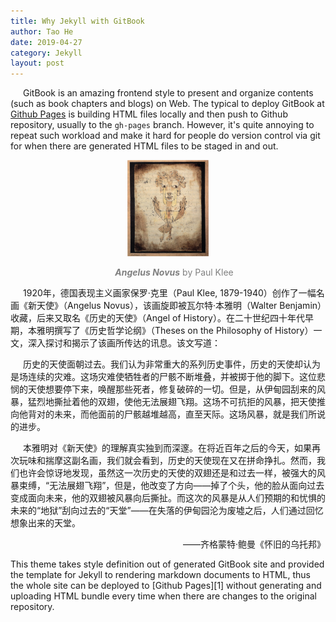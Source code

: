 ```yaml
---
title: Why Jekyll with GitBook
author: Tao He
date: 2019-04-27
category: Jekyll
layout: post
---
```

<style>
     p {
    text-indent: 20px;
  }
</style>
GitBook is an amazing frontend style to present and organize contents (such as book chapters
and blogs) on Web. The typical to deploy GitBook at [Github Pages][1]
is building HTML files locally and then push to Github repository, usually to the `gh-pages`
branch. However, it's quite annoying to repeat such workload and make it hard for people do
version control via git for when there are generated HTML files to be staged in and out.

<div>     <!--块级封装-->
    <center>  <!--将图片和文字居中-->
    <img src="fig\Paul_Klee_~_Angelus_Novus_~_1920.jpeg" alt="OPS_images_pg_15" style="zoom:15%;">
    <br>    <!--换行-->
    <p style="color:grey;"><i><b>Angelus Novus</b></i> by Paul Klee</p> <!--标题-->
    </center>
</div>

<p> </p>

<p>1920年，德国表现主义画家保罗·克里（Paul Klee, 1879-1940）创作了一幅名画《新天使》（Angelus Novus），该画旋即被瓦尔特·本雅明（Walter Benjamin）收藏，后来又取名《历史的天使》（Angel of History）。在二十世纪四十年代早期，本雅明撰写了《历史哲学论纲》（Theses on the Philosophy of History）一文，深入探讨和揭示了该画所传达的讯息。该文写道：</p>
<p style="font-family: KaiTi">
    历史的天使面朝过去。我们认为非常重大的系列历史事件，历史的天使却认为是场连续的灾难。这场灾难使牺牲者的尸骸不断堆叠，并被掷于他的脚下。这位悲悯的天使想要停下来，唤醒那些死者，修复破碎的一切。但是，从伊甸园刮来的风暴，猛烈地撕扯着他的双翅，使他无法展翅飞翔。这场不可抗拒的风暴，把天使推向他背对的未来，而他面前的尸骸越堆越高，直至天际。这场风暴，就是我们所说的进步。
</p>
<p>本雅明对《新天使》的理解真实独到而深邃。在将近百年之后的今天，如果再次玩味和揣摩这副名画，我们就会看到，历史的天使现在又在拼命挣扎。然而，我们也许会惊讶地发现，虽然这一次历史的天使的双翅还是和过去一样，被强大的风暴束缚，“无法展翅飞翔”，但是，他改变了方向——掉了个头，他的脸从面向过去变成面向未来，他的双翅被风暴向后撕扯。而这次的风暴是从人们预期的和忧惧的未来的“地狱”刮向过去的“天堂”——在失落的伊甸园沦为废墟之后，人们通过回忆想象出来的天堂。</p>
<p align="right">——齐格蒙特·鲍曼《怀旧的乌托邦》</p>
This theme takes style definition out of generated GitBook site and provided the template
for Jekyll to rendering markdown documents to HTML, thus the whole site can be deployed
to [Github Pages][1] without generating and uploading HTML bundle every time when there are
changes to the original repository.

[1]: https://pages.github.com
